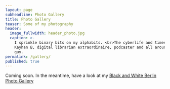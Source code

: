 ```yaml
---
layout: page
subheadline: Photo Gallery
title: Photo Gallery
teaser: Some of my photography
header:
  image_fullwidth: header_photo.jpg
  caption: >-
    I sprinkle binary bits on my alphabits. <br>The cyberlife and times of
    Kayhan B, digital librarian extraordinaire, podcaster and all around nice
    guy.
permalink: /gallery/
published: true
---
```


Coming soon. In the meantime, have a look at my [Black and White Berlin Photo Gallery](/bw-berlin)

<!--
<ul class="clearing-thumbs small-block-grid-3" data-clearing>
  <li><a href="https://s3.amazonaws.com/nanonerd.io/images/gallery/coffee-bw-720px.jpg"><img  data-caption="Coffee on College by Kayhan B." class="th" src="https://s3.amazonaws.com/nanonerd.io/images/gallery/coffee-bw-720px-thumb.jpg"></a></li>
  <li><a href="https://s3.amazonaws.com/nanonerd.io/images/gallery/720-bw-720px.jpg"><img  data-caption="720 on King by Kayhan B." class="th" src="https://s3.amazonaws.com/nanonerd.io/images/gallery/720-bw-720px-thumb.jpg"></a></li>
  <li><a href="https://s3.amazonaws.com/nanonerd.io/images/gallery/hugo-boss.jpg"><img  data-caption="Boss on Bloor by Kayhan B." class="th" src="https://s3.amazonaws.com/nanonerd.io/images/gallery/hugo-boss-thumb.jpg"></a></li>
  <li><a href="https://s3.amazonaws.com/nanonerd.io/images/gallery/adk-pano.jpg"><img  data-caption="Adirondack Panorama by Kayhan B." class="th" src="https://s3.amazonaws.com/nanonerd.io/images/gallery/adk-pano-thumb.jpg"></a></li>
  <li><a href="https://s3.amazonaws.com/nanonerd.io/images/gallery/candles.jpg"><img  data-caption="Candles in tray by Kayhan B." class="th" src="https://s3.amazonaws.com/nanonerd.io/images/gallery/candles-thumb.jpg"></a></li>
  <li><a href="https://s3.amazonaws.com/nanonerd.io/images/gallery/flower.jpg"><img  data-caption="Flower by Kayhan B." class="th" src="https://s3.amazonaws.com/nanonerd.io/images/gallery/flower-thumb.jpg"></a></li>
  <li><a href="https://s3.amazonaws.com/nanonerd.io/images/gallery/lion.jpg"><img  data-caption="Lion at the Library by Kayhan B." class="th" src="https://s3.amazonaws.com/nanonerd.io/images/gallery/lion-thumb.jpg"></a></li>
  <li><a href="https://s3.amazonaws.com/nanonerd.io/images/gallery/log-water.jpg"><img  data-caption="Log in Water by Kayhan B." class="th" src="https://s3.amazonaws.com/nanonerd.io/images/gallery/log-water-thumb.jpg"></a></li>
  <li><a href="https://s3.amazonaws.com/nanonerd.io/images/gallery/pigeon.jpg"><img  data-caption="Pigeon in flight by Kayhan B." class="th" src="https://s3.amazonaws.com/nanonerd.io/images/gallery/pigeon-thumb.jpg"></a></li>
  <li><a href="https://s3.amazonaws.com/nanonerd.io/images/gallery/stone-statue.jpg"><img  data-caption="Stone Statue by Kayhan B." class="th" src="https://s3.amazonaws.com/nanonerd.io/images/gallery/stone-statue-thumb.jpg"></a></li>
  <li><a href="https://s3.amazonaws.com/nanonerd.io/images/gallery/tulips-bokeh.jpg"><img  data-caption="Tulips by Kayhan B." class="th" src="https://s3.amazonaws.com/nanonerd.io/images/gallery/tulips-bokeh-thumb.jpg"></a></li>
</ul>
-->
